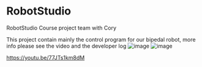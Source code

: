 # RobotStudio
RobotStudio Course project team with Cory

This project contain mainly the control program for our bipedal robot, more info please see the video and the developer log
![image](https://user-images.githubusercontent.com/82351789/175810032-3036a1d5-f61b-4be6-af22-d61ce47d6cc5.png)
![image](https://user-images.githubusercontent.com/82351789/175810044-dfc0495f-d6c7-43da-a032-373e5dd432a5.png)

https://youtu.be/77JTs1km8dM

